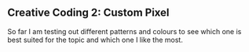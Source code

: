## Creative Coding 2: Custom Pixel

So far I am testing out different patterns and colours to see which one is best suited for the topic and which one I like the most.
